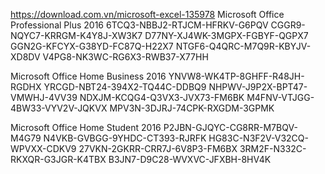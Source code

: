 https://download.com.vn/microsoft-excel-135978
Microsoft Office Professional Plus 2016 
6TCQ3-NBBJ2-RTJCM-HFRKV-G6PQV
CGGR9-NQYC7-KRRGM-K4Y8J-XW3K7
D77NY-XJ4WK-3MGPX-FGBYF-QGPX7
GGN2G-KFCYX-G38YD-FC87Q-H22X7
NTGF6-Q4QRC-M7Q9R-KBYJV-XD8DV
V4PG8-NK3WC-RG6X3-RWB37-X77HH

Microsoft Office Home Business 2016
YNVW8-WK4TP-8GHFF-R48JH-RGDHX
YRCGD-NBT24-394X2-TQ44C-DDBQ9
NHPWV-J9P2X-BPT47-VMWHJ-4VV39
NDXJM-KCQG4-Q3VX3-JVX73-FM6BK
M4FNV-VTJGG-4BW33-VYV2V-JQKVX
MPV3N-3DJRJ-74CPK-RXGDM-3GPMK

Microsoft Office Home Student 2016
P2JBN-GJQYC-CG8RR-M7BQV-M4G79
N4VKB-GVBGG-9YHDC-CT393-RJRFK
HG83C-N3F2V-V32CQ-WPVXX-CDKV9
27VKN-2GKRR-CRR7J-6V8P3-FM6BX
3RM2F-N332C-RKXQR-G3JGR-K4TBX
B3JN7-D9C28-WVXVC-JFXBH-8HV4K